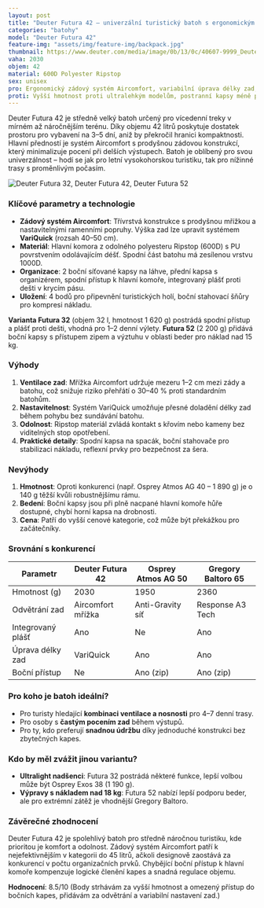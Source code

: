 ```yaml
---
layout: post
title: "Deuter Futura 42 – univerzální turistický batoh s ergonomickým odvětráním"
categories: "batohy"
model: "Deuter Futura 42"
feature-img: "assets/img/feature-img/backpack.jpg"
thumbnail: https://www.deuter.com/media/image/0b/13/0c/40607-9999_Deuter-Futura-42-SL_Black_05.jpg
vaha: 2030
objem: 42
material: 600D Polyester Ripstop
sex: unisex
pro: Ergonomický zádový systém Aircomfort, variabilní úprava délky zad, kvalitní odvětrání, praktické organizační prvky
proti: Vyšší hmotnost proti ultralehkým modelům, postranní kapsy méně přístupné s plnou hlavní komorou
---
```


Deuter Futura 42 je středně velký batoh určený pro vícedenní treky v mírném až náročnějším terénu. Díky objemu 42 litrů poskytuje dostatek prostoru pro vybavení na 3–5 dní, aniž by překročil hranici kompaktnosti. Hlavní předností je systém Aircomfort s prodyšnou zádovou konstrukcí, který minimalizuje pocení při delších výstupech. Batoh je oblíbený pro svou univerzálnost – hodí se jak pro letní vysokohorskou turistiku, tak pro nížinné trasy s proměnlivým počasím.

![Deuter Futura 32, Deuter Futura 42, Deuter Futura 52](https://res.cloudinary.com/dvwv5cne3/image/fetch/w_auto,h_450,c_fill,g_auto,f_auto,q_auto/https://www.deuter.com/media/image/0b/13/0c/40607-9999_Deuter-Futura-42-SL_Black_05.jpg)

### Klíčové parametry a technologie
- **Zádový systém Aircomfort**: Třívrstvá konstrukce s prodyšnou mřížkou a nastavitelnými ramenními popruhy. Výška zad lze upravit systémem **VariQuick** (rozsah 40–50 cm).
- **Materiál**: Hlavní komora z odolného polyesteru Ripstop (600D) s PU povrstvením odolávajícím déšť. Spodní část batohu má zesílenou vrstvu 1000D.
- **Organizace**: 2 boční síťované kapsy na láhve, přední kapsa s organizérem, spodní přístup k hlavní komoře, integrovaný plášť proti dešti v krycím pásu.
- **Uložení**: 4 bodů pro připevnění turistických holí, boční stahovací šňůry pro kompresi nákladu.

**Varianta Futura 32** (objem 32 l, hmotnost 1 620 g) postrádá spodní přístup a plášť proti dešti, vhodná pro 1–2 denní výlety. **Futura 52** (2 200 g) přidává boční kapsy s přístupem zipem a výztuhu v oblasti beder pro náklad nad 15 kg.

### Výhody
1. **Ventilace zad**: Mřížka Aircomfort udržuje mezeru 1–2 cm mezi zády a batohu, což snižuje riziko přehřátí o 30–40 % proti standardním batohům.
2. **Nastavitelnost**: Systém VariQuick umožňuje přesné doladění délky zad během pohybu bez sundávání batohu.
3. **Odolnost**: Ripstop materiál zvládá kontakt s křovím nebo kameny bez viditelných stop opotřebení.
4. **Praktické detaily**: Spodní kapsa na spacák, boční stahovače pro stabilizaci nákladu, reflexní prvky pro bezpečnost za šera.

### Nevýhody
1. **Hmotnost**: Oproti konkurenci (např. Osprey Atmos AG 40 – 1 890 g) je o 140 g těžší kvůli robustnějšímu rámu.
2. **Bedení**: Boční kapsy jsou při plně nacpané hlavní komoře hůře dostupné, chybí horní kapsa na drobnosti.
3. **Cena**: Patří do vyšší cenové kategorie, což může být překážkou pro začátečníky.

### Srovnání s konkurencí
| Parametr             | Deuter Futura 42 | Osprey Atmos AG 50 | Gregory Baltoro 65 |
|----------------------|------------------|--------------------|--------------------|
| Hmotnost (g)         | 2030             | 1950               | 2360               |
| Odvětrání zad        | Aircomfort mřížka| Anti-Gravity síť   | Response A3 Tech   |
| Integrovaný plášť    | Ano              | Ne                 | Ano                |
| Úprava délky zad     | VariQuick        | Ano                | Ano                |
| Boční přístup        | Ne               | Ano (zip)          | Ano (zip)          |

### Pro koho je batoh ideální?
- Pro turisty hledající **kombinaci ventilace a nosnosti** pro 4–7 denní trasy.
- Pro osoby s **častým pocením zad** během výstupů.
- Pro ty, kdo preferují **snadnou údržbu** díky jednoduché konstrukci bez zbytečných kapes.

### Kdo by měl zvážit jinou variantu?
- **Ultralight nadšenci**: Futura 32 postrádá některé funkce, lepší volbou může být Osprey Exos 38 (1 190 g).
- **Výpravy s nákladem nad 18 kg**: Futura 52 nabízí lepší podporu beder, ale pro extrémní zátěž je vhodnější Gregory Baltoro.

### Závěrečné zhodnocení
Deuter Futura 42 je spolehlivý batoh pro středně náročnou turistiku, kde prioritou je komfort a odolnost. Zádový systém Aircomfort patří k nejefektivnějším v kategorii do 45 litrů, ačkoli designově zaostává za konkurencí v počtu organizačních prvků. Chybějící boční přístup k hlavní komoře kompenzuje logické členění kapes a snadná regulace objemu.

**Hodnocení**: 8.5/10 (Body strhávám za vyšší hmotnost a omezený přístup do bočních kapes, přidávám za odvětrání a variabilní nastavení zad.)